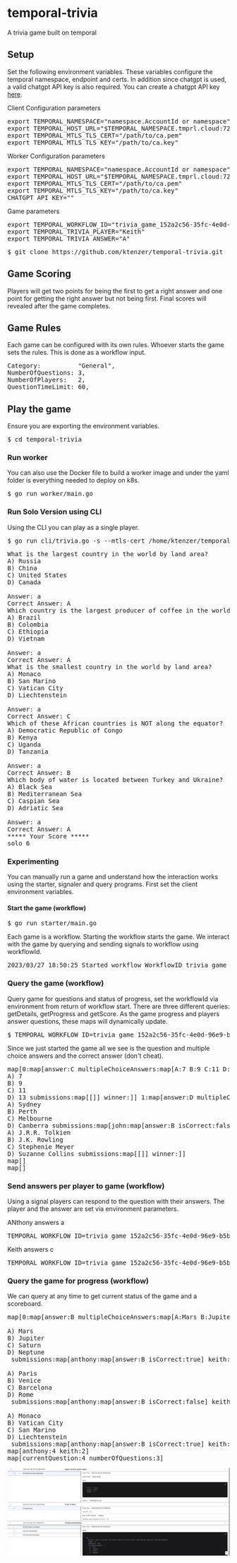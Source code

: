 # temporal-trivia
A trivia game built on temporal

## Setup
Set the following environment variables. These variables configure the temporal namespace, endpoint and certs. In addition since chatgpt is used, a valid chatgpt API key is also required. You can create a chatgpt API key [here](https://platform.openai.com/account/api-keys).

Client Configuration parameters
<pre>
export TEMPORAL_NAMESPACE="namespace.AccountId or namespace"
export TEMPORAL_HOST_URL="$TEMPORAL_NAMESPACE.tmprl.cloud:7233 or 127.0.0.1:7233"
export TEMPORAL_MTLS_TLS_CERT="/path/to/ca.pem"
export TEMPORAL_MTLS_TLS_KEY="/path/to/ca.key"
</pre>

Worker Configuration parameters
<pre>
export TEMPORAL_NAMESPACE="namespace.AccountId or namespace"
export TEMPORAL_HOST_URL="$TEMPORAL_NAMESPACE.tmprl.cloud:7233 or 127.0.0.1:7233"
export TEMPORAL_MTLS_TLS_CERT="/path/to/ca.pem"
export TEMPORAL_MTLS_TLS_KEY="/path/to/ca.key"
CHATGPT_API_KEY="<API KEY>"
</pre>

Game parameters
<pre>
export TEMPORAL_WORKFLOW_ID="trivia_game_152a2c56-35fc-4e0d-96e9-b5b9544ab9a9"
export TEMPORAL_TRIVIA_PLAYER="Keith"
export TEMPORAL_TRIVIA_ANSWER="A"
</pre>

<pre>
$ git clone https://github.com/ktenzer/temporal-trivia.git
</pre>

## Game Scoring
Players will get two points for being the first to get a right answer and one point for getting the right answer but not being first. Final scores will revealed after the game completes.

## Game Rules
Each game can be configured with its own rules. Whoever starts the game sets the rules. This is done as a workflow input.

<pre>
Category:          "General",
NumberOfQuestions: 3,
NumberOfPlayers:   2,
QuestionTimeLimit: 60,
</pre>

## Play the game
Ensure you are exporting the environment variables.
<pre>
$ cd temporal-trivia
</pre>

### Run worker
You can also use the Docker file to build a worker image and under the yaml folder is everything needed to deploy on k8s.
<pre>
$ go run worker/main.go
</pre>

### Run Solo Version using CLI
Using the CLI you can play as a single player. 

<pre>
$ go run cli/trivia.go -s --mtls-cert /home/ktenzer/temporal/certs/ca.pem --mtls-key /home/ktenzer/temporal/certs/ca.key --temporal-endpoint temporal-trivia.xyzzy.tmprl.cloud:7233 --temporal-namespace temporal-trivia.xyzzy --questions 5 --category geography
</pre>

<pre>
What is the largest country in the world by land area? 
A) Russia 
B) China 
C) United States 
D) Canada

Answer: a
Correct Answer: A
Which country is the largest producer of coffee in the world?
A) Brazil
B) Colombia
C) Ethiopia
D) Vietnam

Answer: a
Correct Answer: A
What is the smallest country in the world by land area?
A) Monaco
B) San Marino
C) Vatican City
D) Liechtenstein

Answer: a
Correct Answer: C
Which of these African countries is NOT along the equator?
A) Democratic Republic of Congo
B) Kenya
C) Uganda
D) Tanzania

Answer: a
Correct Answer: B
Which body of water is located between Turkey and Ukraine?
A) Black Sea
B) Mediterranean Sea
C) Caspian Sea
D) Adriatic Sea

Answer: a
Correct Answer: A
***** Your Score *****
solo 6
</pre>

### Experimenting 
You can manually run a game and understand how the interaction works using the starter, signaler and query programs. First set the client environment variables.

#### Start the game (workflow)
<pre>
$ go run starter/main.go
</pre>

Each game is a workflow. Starting the workflow starts the game. We interact with the game by querying and sending signals to workflow using workflowId.

<pre>
2023/03/27 18:50:25 Started workflow WorkflowID trivia_game_152a2c56-35fc-4e0d-96e9-b5b9544ab9a9 RunID 06f87678-06b7-404b-8629-5ead6cc06e96
</pre>

### Query the game (workflow)
Query game for questions and status of progress, set the workflowId via environment from return of workflow start. There are three different queries: getDetails, getProgress and getScore. As the game progress and players answer questions, these maps will dynamically update.
<pre>
$ TEMPORAL_WORKFLOW_ID=trivia_game_152a2c56-35fc-4e0d-96e9-b5b9544ab9a9 go run query/main.go
</pre>

Since we just started the game all we see is the question and multiple choice answers and the correct answer (don't cheat).
<pre>
map[0:map[answer:C multipleChoiceAnswers:map[A:7 B:9 C:11 D:13] question:What is the maximum number of players allowed on the field for a soccer team?
A) 7
B) 9
C) 11
D) 13 submissions:map[[]] winner:]] 1:map[answer:D multipleChoiceAnswers:map[A:Sydney B:Perth C:Melbourne D:Canberra] question:What is the capital city of Australia?
A) Sydney
B) Perth
C) Melbourne
D) Canberra submissions:map[john:map[answer:B isCorrect:false] keith:map[answer:A isCorrect:false]] winner:] 2:map[answer:B multipleChoiceAnswers:map[A:J B:J C:Stephenie Meyer D:Suzanne Collins] question:Who is the author of the Harry Potter book series?
A) J.R.R. Tolkien
B) J.K. Rowling
C) Stephenie Meyer
D) Suzanne Collins submissions:map[[]] winner:]]
map[]
map[]
</pre>

### Send answers per player to game (workflow)
Using a signal players can respond to the question with their answers. The player and the answer are set via environment parameters.

ANthony answers a
<pre>
TEMPORAL_WORKFLOW_ID=trivia_game_152a2c56-35fc-4e0d-96e9-b5b9544ab9a9 TEMPORAL_TRIVIA_PLAYER=anthony TEMPORAL_TRIVIA_ANSWER=b go run signaler/main.go 
</pre>

Keith answers c
<pre>
TEMPORAL_WORKFLOW_ID=trivia_game_152a2c56-35fc-4e0d-96e9-b5b9544ab9a9 TEMPORAL_TRIVIA_PLAYER=keith TEMPORAL_TRIVIA_ANSWER=A go run signaler/main.go
</pre>

### Query the game for progress (workflow)
We can query at any time to get current status of the game and a scoreboard.
<pre>
map[0:map[answer:B multipleChoiceAnswers:map[A:Mars B:Jupiter C:Saturn D:Neptune] question:What is the name of the largest planet in our solar system? 

A) Mars
B) Jupiter
C) Saturn
D) Neptune
 submissions:map[anthony:map[answer:B isCorrect:true] keith:map[answer:A isCorrect:false]] winner:anthony] 1:map[answer:A multipleChoiceAnswers:map[A:Paris B:Venice C:Barcelona D:Rome] question:What city is famously known as the "City of Love"? 

A) Paris
B) Venice
C) Barcelona
D) Rome
 submissions:map[anthony:map[answer:B isCorrect:false] keith:map[answer:A isCorrect:true]] winner:keith] 2:map[answer:B multipleChoiceAnswers:map[A:Monaco B:Vatican City C:San Marino D:Liechtenstein] question:What is the smallest country in the world by land area? 

A) Monaco
B) Vatican City
C) San Marino
D) Liechtenstein
 submissions:map[anthony:map[answer:B isCorrect:true] keith:map[answer:A isCorrect:false]] winner:anthony]]
map[anthony:4 keith:2]
map[currentQuestion:4 numberOfQuestions:3]
</pre>

![Event History](/img/history.png)
